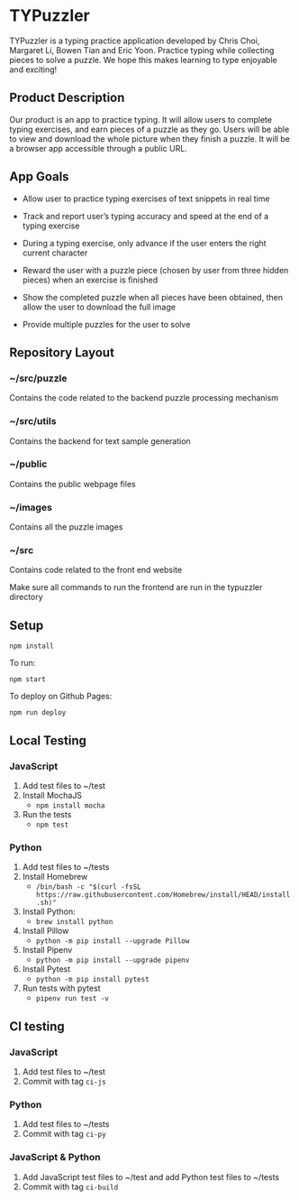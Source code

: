 # TYPuzzler

TYPuzzler is a typing practice application developed by Chris Choi, Margaret Li, Bowen Tian and Eric Yoon. Practice typing while collecting pieces to solve a puzzle. We hope this makes learning to type enjoyable and exciting!

## Product Description
Our product is an app to practice typing. It will allow users to complete typing exercises, and earn pieces of a puzzle as they go. Users will be able to view and download the whole picture when they finish a puzzle. It will be a browser app accessible through a public URL.

## App Goals

* Allow user to practice typing exercises of text snippets in real time

* Track and report user’s typing accuracy and speed at the end of a typing exercise

* During a typing exercise, only advance if the user enters the right current character

* Reward the user with a puzzle piece (chosen by user from three hidden pieces) when an exercise is finished

* Show the completed puzzle when all pieces have been obtained, then allow the user to download the full image

* Provide multiple puzzles for the user to solve

## Repository Layout
### \~/src/puzzle
Contains the code related to the backend puzzle processing mechanism

### \~/src/utils
Contains the backend for text sample generation

### \~/public
Contains the public webpage files

### \~/images
Contains all the puzzle images

### \~/src
Contains code related to the front end website

Make sure all commands to run the frontend are run in the typuzzler directory

## Setup

`npm install`

To run:

`npm start`

To deploy on Github Pages:

`npm run deploy`

## Local Testing

### JavaScript
1. Add test files to ~/test
2. Install MochaJS
    - `npm install mocha`
3. Run the tests
    - `npm test`
### Python
1. Add test files to ~/tests
2. Install Homebrew
    - `/bin/bash -c "$(curl -fsSL https://raw.githubusercontent.com/Homebrew/install/HEAD/install.sh)"`
3. Install Python:
    - `brew install python`
4. Install Pillow
    - `python -m pip install --upgrade Pillow`
5. Install Pipenv
    - `python -m pip install --upgrade pipenv`
6. Install Pytest
    - `python -m pip install pytest`
7. Run tests with pytest
    - `pipenv run test -v`
## CI testing

### JavaScript
1. Add test files to ~/test
2. Commit with tag `ci-js`
### Python
1. Add test files to ~/tests
2. Commit with tag `ci-py`
### JavaScript & Python
1. Add JavaScript test files to ~/test and add Python test files to ~/tests
2. Commit with tag `ci-build`
